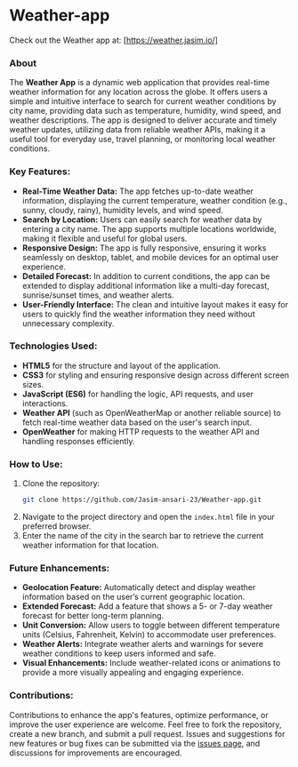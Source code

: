 # Weather-app

Check out the Weather app at: [https://weather.jasim.io/]

### About
The **Weather App** is a dynamic web application that provides real-time weather information for any location across the globe. It offers users a simple and intuitive interface to search for current weather conditions by city name, providing data such as temperature, humidity, wind speed, and weather descriptions. The app is designed to deliver accurate and timely weather updates, utilizing data from reliable weather APIs, making it a useful tool for everyday use, travel planning, or monitoring local weather conditions.

### Key Features:
- **Real-Time Weather Data:** The app fetches up-to-date weather information, displaying the current temperature, weather condition (e.g., sunny, cloudy, rainy), humidity levels, and wind speed.
- **Search by Location:** Users can easily search for weather data by entering a city name. The app supports multiple locations worldwide, making it flexible and useful for global users.
- **Responsive Design:** The app is fully responsive, ensuring it works seamlessly on desktop, tablet, and mobile devices for an optimal user experience.
- **Detailed Forecast:** In addition to current conditions, the app can be extended to display additional information like a multi-day forecast, sunrise/sunset times, and weather alerts.
- **User-Friendly Interface:** The clean and intuitive layout makes it easy for users to quickly find the weather information they need without unnecessary complexity.

### Technologies Used:
- **HTML5** for the structure and layout of the application.
- **CSS3** for styling and ensuring responsive design across different screen sizes.
- **JavaScript (ES6)** for handling the logic, API requests, and user interactions.
- **Weather API** (such as OpenWeatherMap or another reliable source) to fetch real-time weather data based on the user's search input.
- **OpenWeather** for making HTTP requests to the weather API and handling responses efficiently.

### How to Use:
1. Clone the repository:
   ```bash
   git clone https://github.com/Jasim-ansari-23/Weather-app.git
   ```
2. Navigate to the project directory and open the `index.html` file in your preferred browser.
3. Enter the name of the city in the search bar to retrieve the current weather information for that location.

### Future Enhancements:
- **Geolocation Feature:** Automatically detect and display weather information based on the user’s current geographic location.
- **Extended Forecast:** Add a feature that shows a 5- or 7-day weather forecast for better long-term planning.
- **Unit Conversion:** Allow users to toggle between different temperature units (Celsius, Fahrenheit, Kelvin) to accommodate user preferences.
- **Weather Alerts:** Integrate weather alerts and warnings for severe weather conditions to keep users informed and safe.
- **Visual Enhancements:** Include weather-related icons or animations to provide a more visually appealing and engaging experience.

### Contributions:
Contributions to enhance the app's features, optimize performance, or improve the user experience are welcome. Feel free to fork the repository, create a new branch, and submit a pull request. Issues and suggestions for new features or bug fixes can be submitted via the [issues page](#), and discussions for improvements are encouraged.